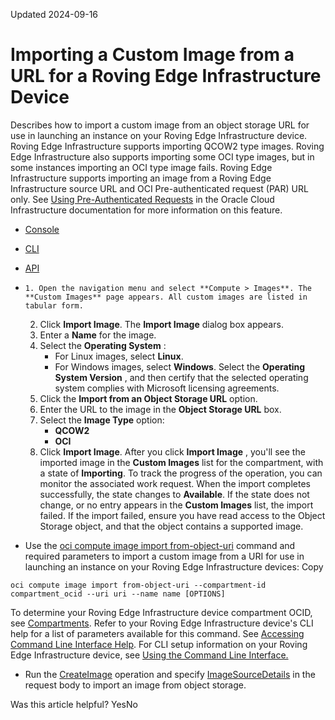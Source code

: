Updated 2024-09-16
# Importing a Custom Image from a URL for a Roving Edge Infrastructure Device
Describes how to import a custom image from an object storage URL for use in launching an instance on your Roving Edge Infrastructure device.
Roving Edge Infrastructure supports importing QCOW2 type images. Roving Edge Infrastructure also supports importing some OCI type images, but in some instances importing an OCI type image fails.
Roving Edge Infrastructure supports importing an image from a Roving Edge Infrastructure source URL and OCI Pre-authenticated request (PAR) URL only. See [Using Pre-Authenticated Requests](https://docs.oracle.com/iaas/Content/Object/Tasks/usingpreauthenticatedrequests.htm) in the Oracle Cloud Infrastructure documentation for more information on this feature.
  * [Console](https://docs.oracle.com/en-us/iaas/Content/Rover/Compute/Image/import_from-object_image-uri.htm)
  * [CLI](https://docs.oracle.com/en-us/iaas/Content/Rover/Compute/Image/import_from-object_image-uri.htm)
  * [API](https://docs.oracle.com/en-us/iaas/Content/Rover/Compute/Image/import_from-object_image-uri.htm)


  *     1. Open the navigation menu and select **Compute > Images**. The **Custom Images** page appears. All custom images are listed in tabular form.
    2. Click **Import Image**. The **Import Image** dialog box appears.
    3. Enter a **Name** for the image.
    4. Select the **Operating System** :
       * For Linux images, select **Linux**.
       * For Windows images, select **Windows**. Select the **Operating System Version** , and then certify that the selected operating system complies with Microsoft licensing agreements.
    5. Click the **Import from an Object Storage URL** option.
    6. Enter the URL to the image in the **Object Storage URL** box.
    7. Select the **Image Type** option:
       * **QCOW2**
       * **OCI**
    8. Click **Import Image**.
After you click **Import Image** , you'll see the imported image in the **Custom Images** list for the compartment, with a state of **Importing**. To track the progress of the operation, you can monitor the associated work request.
When the import completes successfully, the state changes to **Available**. If the state does not change, or no entry appears in the **Custom Images** list, the import failed. If the import failed, ensure you have read access to the Object Storage object, and that the object contains a supported image.
  * Use the [oci compute image import from-object-uri](https://docs.oracle.com/iaas/tools/oci-cli/latest/oci_cli_docs/cmdref/compute/image/import/from-object-uri.html) command and required parameters to import a custom image from a URI for use in launching an instance on your Roving Edge Infrastructure devices:
Copy
```
oci compute image import from-object-uri --compartment-id compartment_ocid --uri uri --name name [OPTIONS]
```

To determine your Roving Edge Infrastructure device compartment OCID, see [Compartments](https://docs.oracle.com/en-us/iaas/Content/Rover/compartments.htm#comparments "Describes how the Roving Edge Infrastructure device uses its compartment, and how to gain information on it.").
Refer to your Roving Edge Infrastructure device's CLI help for a list of parameters available for this command. See [Accessing Command Line Interface Help](https://docs.oracle.com/en-us/iaas/Content/Rover/Access/cli_install.htm#CLIAccessHelp).
For CLI setup information on your Roving Edge Infrastructure device, see [Using the Command Line Interface.](https://docs.oracle.com/en-us/iaas/Content/Rover/Access/cli_install.htm#CLI "Describes how to use the Command Line Interface to access a a Roving Edge Infrastructure device.")
  * Run the [CreateImage](https://docs.oracle.com/iaas/api/#/en/iaas/latest/Image/CreateImage) operation and specify [ImageSourceDetails](https://docs.oracle.com/iaas/api/#/en/iaas/latest/requests/ImageSourceDetails) in the request body to import an image from object storage.


Was this article helpful?
YesNo

